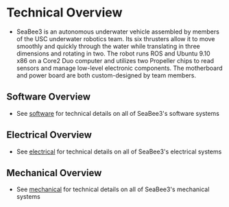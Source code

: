 # Technical Overview #
  * SeaBee3 is an autonomous underwater vehicle assembled by members of the USC underwater robotics team. Its six thrusters allow it to move smoothly and quickly through the water while translating in three dimensions and rotating in two. The robot runs ROS and Ubuntu 9.10 x86 on a Core2 Duo computer and utilizes two Propeller chips to read sensors and manage low-level electronic components. The motherboard and power board are both custom-designed by team members.

## Software Overview ##
  * See [software](http://code.google.com/p/seabee3-ros-pkg/wiki/SeaBee3Software) for technical details on all of SeaBee3's software systems
## Electrical Overview ##
  * See [electrical](http://code.google.com/p/seabee3-ros-pkg/wiki/SeaBee3Electrical) for technical details on all of SeaBee3's electrical systems
## Mechanical Overview ##
  * See [mechanical](SeaBee3Mechanical.md) for technical details on all of SeaBee3's mechanical systems